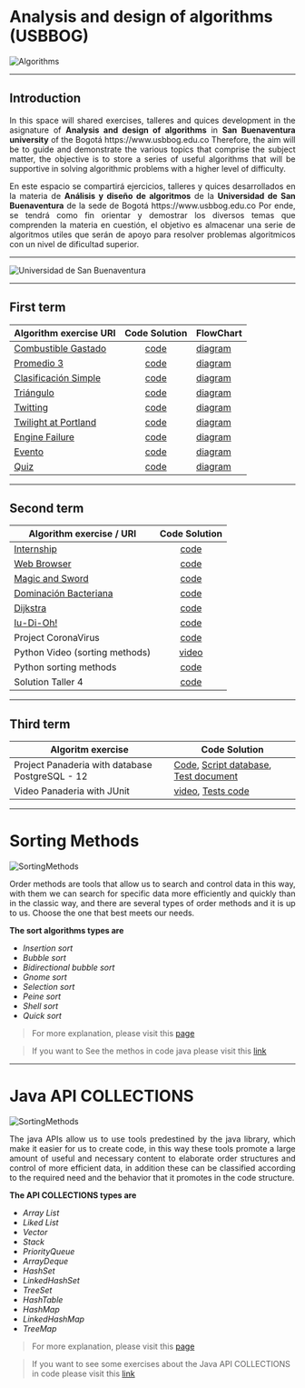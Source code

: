 # Analysis and design of algorithms (USBBOG)

![Algorithms](https://www.caracteristicas.co/wp-content/uploads/2018/08/Algoritmo-min-e1533652024302.jpg)

___

## Introduction

<p style = 'text-align: justify;'>
In this space will shared exercises, talleres and quices development in the asignature of <strong>Analysis and design of algorithms</strong> in <strong>San Buenaventura university</strong> of the Bogotá https://www.usbbog.edu.co Therefore, the aim will be to guide and demonstrate the various topics that comprise the subject matter, the objective is to store a series of useful algorithms that will be supportive in solving algorithmic problems with a higher level of difficulty.</p> 

<p style = 'text-align: justify;'>
En este espacio se compartirá ejercicios, talleres y quices desarrollados en la materia de <strong>Análisis y diseño de algoritmos</strong> de la <strong>Universidad de San Buenaventura</strong> de la sede de Bogotá https://www.usbbog.edu.co Por ende, se tendrá como fin orientar y demostrar los diversos temas que comprenden la materia en cuestión, el objetivo es almacenar una serie de algoritmos utiles que serán de apoyo para resolver problemas algoritmicos con un nivel de dificultad superior.</p>

___

![Universidad de San Buenaventura](https://dachcolombia.com/wp-content/uploads/2017/07/7993_universidad-de-san-buenaventura.jpg)

___

## First term 

|Algorithm exercise URI|<center>Code Solution</center>|FlowChart|
|------------------|--------|-------------------------|
|[Combustible Gastado](https://www.urionlinejudge.com.br/judge/es/problems/view/1017)|<center>[code](https://github.com/sebastianrodriguezcorrea/Analysis-and-design-of-algorithms/tree/master/Period%201/CombustibleGastado)</center>|[diagram](https://github.com/sebastianrodriguezcorrea/Analysis-and-design-of-algorithms/blob/master/Period%201/Flowchart/CombustibleGastado.jpg)|
|[Promedio 3](https://www.urionlinejudge.com.br/judge/es/problems/view/1040)|<center>[code](https://github.com/sebastianrodriguezcorrea/Analysis-and-design-of-algorithms/tree/master/Period%201/Promedio%203)</center>|[diagram](https://github.com/sebastianrodriguezcorrea/Analysis-and-design-of-algorithms/blob/master/Period%201/Flowchart/Promedio3.jpg)|
|[Clasificación Simple](https://www.urionlinejudge.com.br/judge/es/problems/view/1042)|<center>[code](https://github.com/sebastianrodriguezcorrea/Analysis-and-design-of-algorithms/tree/master/Period%201/ClasificacionSimple)</center>|[diagram](https://github.com/sebastianrodriguezcorrea/Analysis-and-design-of-algorithms/blob/master/Period%201/Flowchart/ClasificacionSimple.jpg)|
|[Triángulo](https://www.urionlinejudge.com.br/judge/es/problems/view/1043)|<center>[code](https://github.com/sebastianrodriguezcorrea/Analysis-and-design-of-algorithms/tree/master/Period%201/Triangulo)</center>|[diagram](https://github.com/sebastianrodriguezcorrea/Analysis-and-design-of-algorithms/blob/master/Period%201/Flowchart/Triangulo.jpg)|
|[Twitting](https://www.urionlinejudge.com.br/judge/es/problems/view/2165)|<center>[code](https://github.com/sebastianrodriguezcorrea/Analysis-and-design-of-algorithms/tree/master/Period%201/Twitting)</center>|[diagram](https://github.com/sebastianrodriguezcorrea/Analysis-and-design-of-algorithms/blob/master/Period%201/Flowchart/Twitting.jpg)|
|[Twilight at Portland](https://www.urionlinejudge.com.br/judge/es/problems/view/2168)|<center>[code](https://github.com/sebastianrodriguezcorrea/Analysis-and-design-of-algorithms/tree/master/Period%201/TwilightAtPortland)</center>|[diagram](https://github.com/sebastianrodriguezcorrea/Analysis-and-design-of-algorithms/blob/master/Period%201/Flowchart/TwilightAtPortland.jpg)|
|[Engine Failure](https://www.urionlinejudge.com.br/judge/es/problems/view/2167)|<center>[code](https://github.com/sebastianrodriguezcorrea/Analysis-and-design-of-algorithms/tree/master/Period%201/EngineFailure)</center>|[diagram](https://github.com/sebastianrodriguezcorrea/Analysis-and-design-of-algorithms/blob/master/Period%201/Flowchart/EngineFailure.jpg)|
|[Evento](https://www.urionlinejudge.com.br/judge/es/problems/view/2172)|<center>[code](https://github.com/sebastianrodriguezcorrea/Analysis-and-design-of-algorithms/tree/master/Period%201/Evento)</center>|[diagram](https://github.com/sebastianrodriguezcorrea/Analysis-and-design-of-algorithms/blob/master/Period%201/Flowchart/EngineFailure.jpg)|
|[Quiz](https://www.urionlinejudge.com.br/judge/es/problems/view/1930)|<center>[code](https://github.com/sebastianrodriguezcorrea/Analysis-and-design-of-algorithms/tree/master/Period%201/Quiz/AdaQuiz)</center>|[diagram](https://github.com/sebastianrodriguezcorrea/Analysis-and-design-of-algorithms/blob/master/Period%201/Flowchart/adaQuiz.jpg)|

___

## Second term

|Algorithm exercise / URI|<center>Code Solution</center>|
|------------------|--------|
|[Internship](https://www.urionlinejudge.com.br/judge/es/problems/view/2248)|<center>[code](https://github.com/sebastianrodriguezcorrea/Analysis-and-design-of-algorithms/tree/master/Period%202/Internship)</center>|
|[Web Browser](https://www.urionlinejudge.com.br/judge/es/problems/view/2635)|<center>[code](https://github.com/sebastianrodriguezcorrea/Analysis-and-design-of-algorithms/tree/master/Period%202/WebBrowser)</center>|
|[Magic and Sword](https://www.urionlinejudge.com.br/judge/es/problems/view/2632)|<center>[code](https://github.com/sebastianrodriguezcorrea/Analysis-and-design-of-algorithms/tree/master/Period%202/MagicAndSword)</center>|
|[Dominación Bacteriana](https://www.urionlinejudge.com.br/judge/es/problems/view/2687)|<center>[code](https://github.com/sebastianrodriguezcorrea/Analysis-and-design-of-algorithms/tree/master/Period%202/DominacionBacteriana)</center>|
|[Dijkstra](https://www.urionlinejudge.com.br/judge/es/problems/view/2653)|<center>[code](https://github.com/sebastianrodriguezcorrea/Analysis-and-design-of-algorithms/tree/master/Period%202/Dijkstra)</center>|
|[Iu-Di-Oh!](https://www.urionlinejudge.com.br/judge/en/problems/view/2542)|<center>[code](https://github.com/sebastianrodriguezcorrea/Analysis-and-design-of-algorithms/tree/master/Period%202/Iu-Di-Oh)</center>|
|Project CoronaVirus|<center>[code](https://github.com/sebastianrodriguezcorrea/Analysis-and-design-of-algorithms/tree/master/COVID-19)</center>|
|Python Video (sorting methods)|<center>[video](https://youtu.be/2UYa1W-tpAA)</center>|
|Python sorting methods|<center>[code](https://github.com/sebastianrodriguezcorrea/Analysis-and-design-of-algorithms/blob/master/Period%202/Met.%20Ordenamiento%20-%20Python/PrimerPuntoTaller3.py)</center>|
|Solution Taller 4|<center>[code](https://github.com/sebastianrodriguezcorrea/Analysis-and-design-of-algorithms/tree/master/Period%202/Taller%204/Taller4Analisis/src)</center>|

___

## Third term

|Algoritm exercise| Code Solution|
|-----------------|--------------|
|Project Panaderia with database PostgreSQL - 12|[Code](https://github.com/sebastianrodriguezcorrea/Analysis-and-design-of-algorithms/tree/master/Period%203/Java%20Project%20Panaderia/ProjectPanaderiaV1.0), [Script database](https://github.com/sebastianrodriguezcorrea/Analysis-and-design-of-algorithms/blob/master/Period%203/Java%20Project%20Panaderia/Script%20database), [Test document](https://github.com/sebastianrodriguezcorrea/Analysis-and-design-of-algorithms/blob/master/Period%203/Pruebas%20Realizadas%20Con%20JUnit%204%20Al%20Proyecto%20de%20Panader%C3%ADa.pdf)|
|Video Panaderia with JUnit|[video](https://www.youtube.com/watch?v=Y_EABunbk-w), [Tests code](https://github.com/sebastianrodriguezcorrea/Analysis-and-design-of-algorithms/tree/master/Period%203/Java%20Project%20Panaderia/ProjectPanaderiaV1.0/test/Tests)|

___

# Sorting  Methods

![SortingMethods](https://embed-ssl.wistia.com/deliveries/70d6f4e10e2badb5ef394f00c17ad2bc1c14f6e7.jpg)

<p style = 'text-align: justify;'>
Order methods are tools that allow us to search and control data in this way, with them we can search for specific data more efficiently and quickly than in the classic way, and there are several types of order methods and it is up to us. Choose the one that best meets our needs.</p>

**The sort algorithms types are**

* *Insertion sort*
* *Bubble sort*
* *Bidirectional bubble sort*
* *Gnome sort*
* *Selection sort*
* *Peine sort*
* *Shell sort*
* *Quick sort*

> For more explanation, please visit this [page](http://lwh.free.fr/pages/algo/tri/tri_es.htm)

> If you want to See the methos in code java please visit this [link](https://github.com/sebastianrodriguezcorrea/Analysis-and-design-of-algorithms/blob/master/Sorting%20methods/SortingMethods/src/sortingmethods/SortingMethods.java)

___

# Java API COLLECTIONS

![SortingMethods](https://chercher.tech/images/java-programming/java-collection-framework.png)

<p style = 'text-align: justify;'>
The java APIs allow us to use tools predestined by the java library, which make it easier for us to create code, in this way these tools promote a large amount of useful and necessary content to elaborate order structures and control of more efficient data, in addition these can be classified according to the required need and the behavior that it promotes in the code structure.</p>

**The API COLLECTIONS types are**

* *Array List*
* *Liked List*
* *Vector*
* *Stack*
* *PriorityQueue*
* *ArrayDeque*
* *HashSet*
* *LinkedHashSet*
* *TreeSet*
* *HashTable*
* *HashMap*
* *LinkedHashMap*
* *TreeMap*

> For more explanation, please visit this [page](https://docs.oracle.com/javase/7/docs/api/java/util/Collections.html)

> If you want to see some exercises about the Java API COLLECTIONS in code please visit this [link](https://github.com/sebastianrodriguezcorrea/Analysis-and-design-of-algorithms/tree/master/Java%20API%20Collections/EjemploStack/src/ejemplostack)
